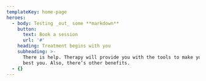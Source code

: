 ```yaml
---
templateKey: home-page
heroes:
  - body: Testing _out_ some **markdown**
    button:
      text: Book a session
      url: '#'
    heading: Treatment begins with you
    subheading: >-
      There is help. Therapy will provide you with the tools to make you the
      best you. Also, there’s other benefits.
  - {}
---
```



